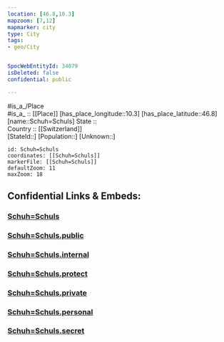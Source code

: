 ```yaml
---
location: [46.8,10.3] 
mapzoom: [7,12] 
mapmarker: city 
type: City
tags:
- geo/City


SpocWebEntityId: 34079
isDeleted: false
confidential: public

---
```

#is_a_/Place  
#is_a_ :: [[Place]] 
[has_place_longitude::10.3] 
[has_place_latitude::46.8] 
[name::Schuh=Schuls] 
State ::  
Country :: [[Switzerland]]  
[StateId::] 
[Population::] 
[Unknown::] 


```leaflet
id: Schuh=Schuls
coordinates: [[Schuh=Schuls]] 
markerFile: [[Schuh=Schuls]] 
defaultZoom: 11 
maxZoom: 18
```


## Confidential Links & Embeds: 

### [Schuh=Schuls](/_Standards/Earth/Continent/Europe/Europe~Central/Switzerland/Switzerland~Cantons/Graubünden/City/Schuh=Schuls.md) 

### [Schuh=Schuls.public](/_public/Earth/Continent/Europe/Europe~Central/Switzerland/Switzerland~Cantons/Graubünden/City/Schuh=Schuls.public.md) 

### [Schuh=Schuls.internal](/_internal/Earth/Continent/Europe/Europe~Central/Switzerland/Switzerland~Cantons/Graubünden/City/Schuh=Schuls.internal.md) 

### [Schuh=Schuls.protect](/_protect/Earth/Continent/Europe/Europe~Central/Switzerland/Switzerland~Cantons/Graubünden/City/Schuh=Schuls.protect.md) 

### [Schuh=Schuls.private](/_private/Earth/Continent/Europe/Europe~Central/Switzerland/Switzerland~Cantons/Graubünden/City/Schuh=Schuls.private.md) 

### [Schuh=Schuls.personal](/_personal/Earth/Continent/Europe/Europe~Central/Switzerland/Switzerland~Cantons/Graubünden/City/Schuh=Schuls.personal.md) 

### [Schuh=Schuls.secret](/_secret/Earth/Continent/Europe/Europe~Central/Switzerland/Switzerland~Cantons/Graubünden/City/Schuh=Schuls.secret.md)

